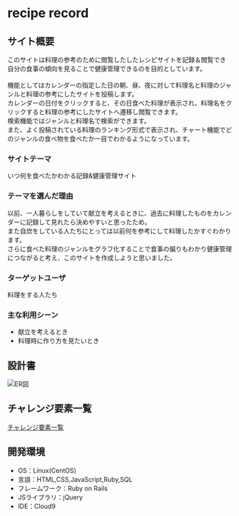 # recipe record

## サイト概要
このサイトは料理の参考のために閲覧したしたレシピサイトを記録＆閲覧でき<br>
自分の食事の傾向を見ることで健康管理できるのを目的としています。<br>
<br>
機能としてはカレンダーの指定した日の朝、昼、夜に対して料理名と料理のジャンルと料理の参考にしたサイトを投稿します。<br>
カレンダーの日付をクリックすると、その日食べた料理が表示され、料理名をクリックすると料理の参考にしたサイトへ遷移し閲覧できます。<br>
検索機能ではジャンルと料理名で検索ができます。<br>
また、よく投稿されている料理のランキング形式で表示され、チャート機能でどのジャンルの食べ物を食べたか一目でわかるようになっています。



### サイトテーマ
いつ何を食べたかわかる記録&健康管理サイト

### テーマを選んだ理由
以前、一人暮らしをしていて献立を考えるときに、過去に料理したものをカレンダーに記録して見れたら決めやすいと思ったため。<br>
また自炊をしている人たちにとっては以前何を参考にして料理したかすぐわかります。<br>
さらに食べた料理のジャンルをグラフ化することで食事の偏りもわかり健康管理につながると考え、このサイトを作成しようと思いました。

### ターゲットユーザ
料理をする人たち

### 主な利用シーン
-  献立を考えるとき
-  料理時に作り方を見たいとき

## 設計書
![ER図](images/pf_ER.png)

## チャレンジ要素一覧
[チャレンジ要素一覧](https://docs.google.com/spreadsheets/d/1JOr0skKkhRxZkdFON3QVWHU0aYcqBlxOa2OuriFrG-Q/edit?usp=sharing)


## 開発環境
- OS：Linux(CentOS)
- 言語：HTML,CSS,JavaScript,Ruby,SQL
- フレームワーク：Ruby on Rails
- JSライブラリ：jQuery
- IDE：Cloud9